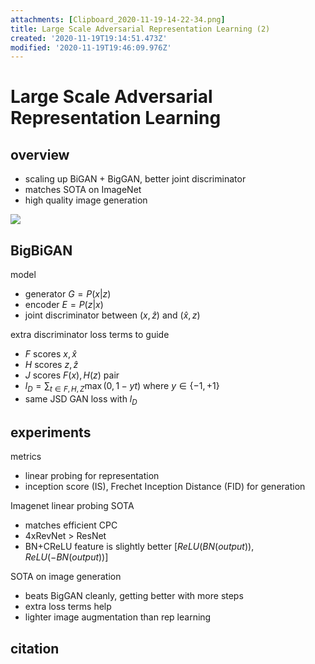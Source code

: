 ```yaml
---
attachments: [Clipboard_2020-11-19-14-22-34.png]
title: Large Scale Adversarial Representation Learning (2)
created: '2020-11-19T19:14:51.473Z'
modified: '2020-11-19T19:46:09.976Z'
---
```


# Large Scale Adversarial Representation Learning

## overview

- scaling up BiGAN + BigGAN, better joint discriminator
- matches SOTA on ImageNet
- high quality image generation

![](@attachment/Clipboard_2020-11-19-14-22-34.png)

## BigBiGAN
model
- generator $G = P(x|z)$
- encoder $E = P(z|x)$
- joint discriminator between $(x,\hat z)$ and $(\hat x, z)$

extra discriminator loss terms to guide 
- $F$ scores $x,\hat x$
- $H$ scores $z, \hat z$
- $J$ scores $F(x),H(z)$ pair
- $l_{D} = \sum_{t \in F,H,Z} \max(0, 1 - y t)$ where $y \in \{-1,+1\}$ 
- same JSD GAN loss with $l_D$

## experiments

metrics
- linear probing for representation
- inception score (IS), Frechet Inception Distance (FID) for generation


Imagenet linear probing SOTA
- matches efficient CPC
- 4xRevNet > ResNet
- BN+CReLU feature is slightly better $[ReLU(BN(output)), ReLU(-BN(output))]$

SOTA on image generation
- beats BigGAN cleanly, getting better with more steps
- extra loss terms help
- lighter image augmentation than rep learning

## citation

```
```
